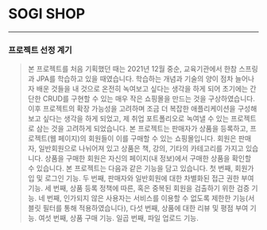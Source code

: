 # SOGI SHOP
------------

### 프로젝트 선정 계기
> 본 프로젝트를 처음 기획했던 때는 2021년 12월 중순, 교육기관에서 한참 스프링과 JPA를 학습하고 있을 때였습니다. 학습하는 개념과 기술의 양이 점차 늘어나자 배운 것들을 내 것으로 온전히 녹여보고 싶다는 생각을 하게 되어 초기에는 간단한 CRUD를 구현할 수 있는 매우 작은 쇼핑몰을 만드는 것을 구상하였습니다. 이후 프로젝트의 확장 가능성을 고려하며 조금 더 복잡한 애플리케이션을 구성해보고 싶다는 생각을 하게 되었고, 제 취업 포트폴리오로 녹여낼 수 있는 프로젝트로 삼는 것을 고려하게 되었습니다.
> 본 프로젝트는 판매자가 상품을 등록하고, 프로젝트(웹 페이지)의 회원들이 이를 구매할 수 있는 쇼핑몰입니다. 회원은 판매자, 일반회원으로 나뉘어져 있고 상품은 책, 강의, 기타의 카테고리를 가지고 있습니다. 상품을 구매한 회원은 자신의 페이지(내 정보)에서 구매한 상품을 확인할 수 있습니다.
> 본 프로젝트는 다음과 같은 기능을 담고 있습니다. 첫 번째, 회원가입 및 로그인 기능. 두 번째, 판매자와 일반회원에 대한 차별화된 접근 권한 부여 기능. 세 번째, 상품 등록 정책에 따른, 혹은 중복된 회원을 검출하기 위한 검증 기능. 네 번째, 인가되지 않은 사용자는 서비스를 이용할 수 없도록 제한한 기능(서블릿 필터를 통해 적용하였습니다), 다섯 번째, 상품에 대한 리뷰 및 평점 부여 기능. 여섯 번째, 상품 구매 기능. 일곱 번째, 파일 업로드 기능.
> 
